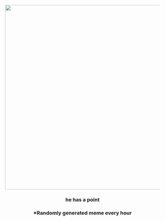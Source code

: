 <p align="center">
        <img src="https://i.redd.it/m9qmzjt7ch691.jpg" width="600" height="600">
        </p>
        <h3 align="center">he has a point</h3>
        <h3 align="center">*Randomly generated meme every hour</h3>
    